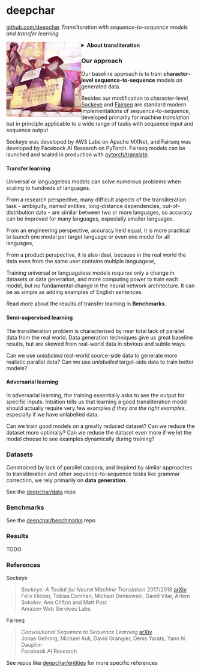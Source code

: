 # deepchar

[github.com/deepchar](https://github.com/deepchar) *Transliteration with sequence-to-sequence models and transfer learning*

<img src="/favicon.ico" align="left"/>

<details><summary><strong>About transliteration</strong></summary>

About half of the billions of internet users speak languages written in non-Latin alphabets, like Russian, Arabic, Persian, Hebrew, Chinese, Korean, Japanese, Greek, Armenian, Georgian, Mongolian, Hindi and Tamil.  Very often, they haphazardly use the Latin alphabet to write those languages.

`Привет` => `Privet` , `Privyet`, `Priwjet`, ...  
`كيف حالك` => `kayf halk`, `keyf 7alek`, ...  
`Բարև Ձեզ` => `Barev Dzez`, `Barew Dzez`, ...  
`ხაჭაპური` => `xachapuri`, ...

So a growing share of user-generated text content is in these "Latinized" or "romanized" formats known as *translit*, *arabizi*, *Greeklish* and so on that are difficult to parse, search or even identify.

Transliteration is the task of automatically converting this content back into the native canonical format.

`Privet` => `Привет`    
`Privyet` => `Привет`    
`Priwjet` => `Привет`  
...
`Aydpes aveli sirun e.` => `Այդպես ավելի սիրուն է:`

You can read more about what makes this problem non-trivial at [*Automatic transliteration with LSTM*](http://yerevann.github.io/2016/09/09/automatic-transliteration-with-lstm/) and [*Interpreting neurons in an LSTM network*](https://yerevann.github.io/2017/06/27/interpreting-neurons-in-an-LSTM-network/).

Another flavour of this task is transliteration of named entities.  You can read more about that in [deepchar/entities](/entities).

</details>

### Our approach

Our baseline approach is to train **character-level sequence-to-sequence** models on generated data.

Besides our modification to character-level, [Sockeye](https://github.com/awslabs/sockeye) and [Fairseq](https://github.com/pytorch/fairseq) are standard modern implementations of sequence-to-sequence, developed primarily for machine *translation* but in principle applicable to a wide range of tasks with sequence input and sequence output

Sockeye was developed by AWS Labs on Apache MXNet, and Fairseq was developed by Facebook AI Research on PyTorch.  Fairseq models can be launched and scaled in production with [pytorch/translate](https://github.com/pytorch/translate).

#### Transfer learning

Universal or languageless models can solve numerous problems when scaling to hundreds of languages.

From a research perspective, many difficult aspects of the transliteration task - ambiguity, named entities, long-distance dependencies, out-of-distribution data - are similar between two or more languages, so accuracy can be improved for many languages, especially smaller languages.

From an engineering perspective, accuracy held equal, it is more practical to launch one model per target language or even one model for all languages, 

From a product perspective, it is also ideal, because in the real world the data even from the same user contains multiple languagese, 

Training universal or languageless models requires only a change in datasets or data generation, and more computing power to train each model, but no fundamental change in the neural network architecture.  It can be as simple as adding examples of English sentences.

Read more about the results of transfer learning in **Benchmarks**.

#### Semi-supervised learning

The transliteration problem is characterised by near total lack of parallel data from the real world.  Data generation techniques give us great baseline results, but are skewed from real-world data in obvious and subtle ways.

Can we use *unlabelled* real-world source-side data to generate more realistic parallel data?  Can we use *unlabelled* target-side data to train better models?

#### Adversarial learning

In adversarial learning, the training essentially asks to see the output for specific inputs.  Intuition tells us that learning a good transliteration model should actually require very few examples *if they are the right examples*, especially if we have unlabelled data.

Can we train good models on a greatly reduced dataset?  Can we reduce the dataset more optimally?  Can we reduce the dataset even more if we let the model choose to see examples dynamically during training?

### Datasets

Constrained by lack of parallel corpora, and inspired by similar approaches to transliteration and other sequence-to-sequence tasks like grammar correction, we rely primarily on **data generation**.

See the [deepchar/data](https://github.com/deepchar/data) repo

### Benchmarks

See the [deepchar/benchmarks](https://github.com/deepchar/benchmarks) repo

### Results

TODO

### References

Sockeye

> *Sockeye: A Toolkit for Neural Machine Translation* 2017/2018 [arXiv](https://arxiv.org/abs/1712.05690)  
> Felix Hieber, Tobias Domhan, Michael Denkowski, David Vilar, Artem Sokolov, Ann Clifton and Matt Post  
> Amazon Web Services Labs

Fairseq

> *Convolutional Sequence to Sequence Learning* [arXiv](https://arxiv.org/abs/1705.03122)  
> Jonas Gehring, Michael Auli, David Grangier, Denis Yarats, Yann N. Dauphin  
> Facebook AI Research

See repos like [deepchar/entities](https://github.com/deepchar/entities) for more specific references
